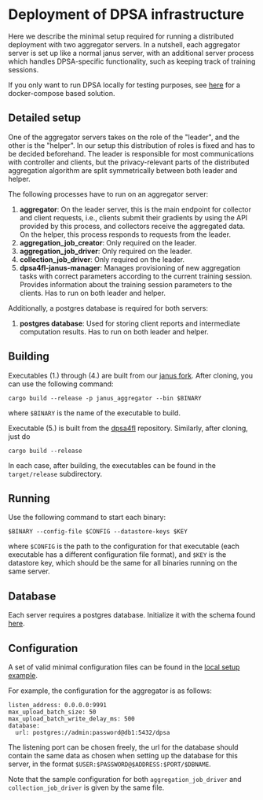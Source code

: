 
# Deployment of DPSA infrastructure

Here we describe the minimal setup required for running a distributed deployment with two aggregator servers.
In a nutshell, each aggregator server is set up like a normal janus server,
with an additional server process which handles DPSA-specific functionality, such as keeping track of training
sessions.

If you only want to run DPSA locally for testing purposes, see [here](../docker-test-setup) for a docker-compose based solution.

## Detailed setup
One of the aggregator servers takes on the role of the "leader", and the other is the "helper". In our setup this distribution of roles is fixed and has to be decided beforehand. The leader is responsible for most communications with controller and clients, but the privacy-relevant parts of the distributed aggregation algorithm are split symmetrically between both leader and helper.

The following processes have to run on an aggregator server:
 1. **aggregator**: On the leader server, this is the main endpoint for collector and client requests, i.e., clients submit their gradients by using the API provided by this process, and collectors receive the aggregated data. On the helper, this process responds to requests from the leader.
 2. **aggregation_job_creator**: Only required on the leader.
 3. **aggregation_job_driver**: Only required on the leader.
 4. **collection_job_driver**: Only required on the leader.
 5. **dpsa4fl-janus-manager**: Manages provisioning of new aggregation tasks with correct parameters according to the current training session. Provides information about the training session parameters to the clients. Has to run on both leader and helper.

Additionally, a postgres database is required for both servers:
 1. **postgres database**: Used for storing client reports and intermediate computation results. Has to run on both leader and helper.

## Building
Executables (1.) through (4.) are built from our [janus fork](https://github.com/dpsa-project/janus/tree/dpsa-m6-dev). After cloning, you can use the following command:
```
cargo build --release -p janus_aggregator --bin $BINARY
```
where `$BINARY` is the name of the executable to build.

Executable (5.) is built from the [dpsa4fl](https://github.com/dpsa-project/dpsa4fl) repository. Similarly, after cloning, just do
```
cargo build --release
```

In each case, after building, the executables can be found in the `target/release` subdirectory.

## Running
Use the following command to start each binary:
```
$BINARY --config-file $CONFIG --datastore-keys $KEY
```
where `$CONFIG` is the path to the configuration for that executable (each executable has a different configuration file format), and `$KEY` is the datastore key, which should be the same for all binaries running on the same server.

## Database
Each server requires a postgres database. Initialize it with the schema found [here](../docker-test-setup/config/postgres/schema.sql).

## Configuration
A set of valid minimal configuration files can be found in the [local setup example](../docker-test-setup/config).

For example, the configuration for the aggregator is as follows:
```
listen_address: 0.0.0.0:9991
max_upload_batch_size: 50
max_upload_batch_write_delay_ms: 500
database:
  url: postgres://admin:password@db1:5432/dpsa
```
The listening port can be chosen freely, the url for the database should contain the same data as chosen when setting up the database for this server, in the format `$USER:$PASSWORD@$ADDRESS:$PORT/$DBNAME`.

Note that the sample configuration for both `aggregation_job_driver` and `collection_job_driver` is given by the same file.
